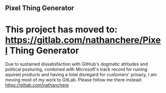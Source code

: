 ## Pixel Thing Generator

# This project has moved to: https://gitlab.com/nathanchere/Pixel Thing Generator

Due to sustained dissatisfaction with GitHub's dogmatic attitudes and political posturing, combined with Microsoft's track
record for ruining aquired products and having a total disregard for customers' privacy, I am moving most of my work to
GitLab. Please follow me there instead: https://gitlab.com/nathanchere
